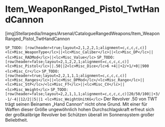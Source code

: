 # Item_WeaponRanged_Pistol_TwtHandCannon

[img]Stellarpedia/Images/Arsenal/CatalogueRangedWeapons/Item_WeaponRanged_Pistol_TwtHandCannon

`SP_TODO: [row(header=true;layout=2,1,2,2,1;alignment=c,c,c,c,c)]<lc>Misc_WeaponType</lc>||<lc>Misc_Caliber</lc>||<lc>Misc_DP</lc>||<lc>Misc_RADMod</lc>||<lc>Misc_Value</lc>`
`SP_TODO: [row(header=false;layout=2,1,2,2,1;alignment=c,c,c,c,c)]<lc>Misc_Pistol</lc>||.50||2<lc>Misc_Dice</lc>6 +4||+2/+1/+0||900 <lc>Misc_Cr</lc>`
`SP_TODO: [row(header=true;layout=2,2,1,1,1;alignment=c,c,c,c,c)]<lc>Misc_Ranges</lc>||<lc>Misc_DPMod</lc>/<lc>Misc_Range</lc>||<lc>Misc_StP</lc>/<lc>Misc_FT</lc>||<lc>Misc_CV</lc>||<lc>Misc_Weight</lc>`
`SP_TODO: [row(header=false;layout=2,2,1,1,1;alignment=c,c,c,c,c)]20/50/100||+3/-1/-4||12/2||5||1 <lc>Misc_WeightUnitKG</lc>`
Der Revolver .50 von TWT trägt seinen Beinamen „Hand Cannon“ nicht ohne Grund. Mit einer für Waffen dieser Größe ungewöhnlich hohen Durchschlagskraft erfreut sich der großkalibrige Revolver bei Schützen überall im Sonnensystem großer Beliebtheit.